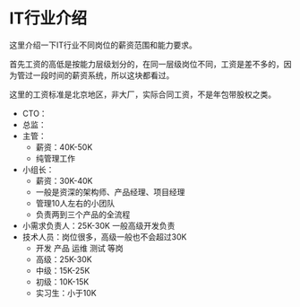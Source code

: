 
# IT行业介绍

这里介绍一下IT行业不同岗位的薪资范围和能力要求。

首先工资的高低是按能力层级划分的，在同一层级岗位不同，工资是差不多的，因为管过一段时间的薪资系统，所以这块都看过。

这里的工资标准是北京地区，非大厂，实际合同工资，不是年包带股权之类。

- CTO：
- 总监：
- 主管：
  - 薪资：40K-50K
  - 纯管理工作
- 小组长：
  - 薪资：30K-40K 
  - 一般是资深的架构师、产品经理、项目经理
  - 管理10人左右的小团队
  - 负责两到三个产品的全流程
- 小需求负责人：25K-30K 一般高级开发负责
- 技术人员：岗位很多，高级一般也不会超过30K
  - 开发 产品 运维 测试 等岗
  - 高级：25K-30K
  - 中级：15K-25K
  - 初级：10K-15K
  - 实习生：小于10K
